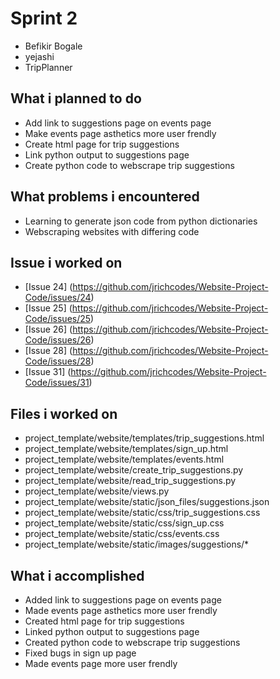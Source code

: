 # Sprint 2
- Befikir Bogale
- yejashi
- TripPlanner

## What i planned to do
- Add link to suggestions page on events page
- Make events page asthetics more user frendly
- Create html page for trip suggestions
- Link python output to suggestions page
- Create python code to webscrape trip suggestions

## What problems i encountered
- Learning to generate json code from python dictionaries
- Webscraping websites with differing code

## Issue i worked on
- [Issue 24] (https://github.com/jrichcodes/Website-Project-Code/issues/24)
- [Issue 25] (https://github.com/jrichcodes/Website-Project-Code/issues/25)
- [Issue 26] (https://github.com/jrichcodes/Website-Project-Code/issues/26)
- [Issue 28] (https://github.com/jrichcodes/Website-Project-Code/issues/28)
- [Issue 31] (https://github.com/jrichcodes/Website-Project-Code/issues/31)

## Files i worked on
- project_template/website/templates/trip_suggestions.html
- project_template/website/templates/sign_up.html
- project_template/website/templates/events.html
- project_template/website/create_trip_suggestions.py
- project_template/website/read_trip_suggestions.py
- project_template/website/views.py
- project_template/website/static/json_files/suggestions.json
- project_template/website/static/css/trip_suggestions.css
- project_template/website/static/css/sign_up.css
- project_template/website/static/css/events.css
- project_template/website/static/images/suggestions/*

## What i accomplished
- Added link to suggestions page on events page
- Made events page asthetics more user frendly
- Created html page for trip suggestions
- Linked python output to suggestions page
- Created python code to webscrape trip suggestions
- Fixed bugs in sign up page
- Made events page more user frendly
